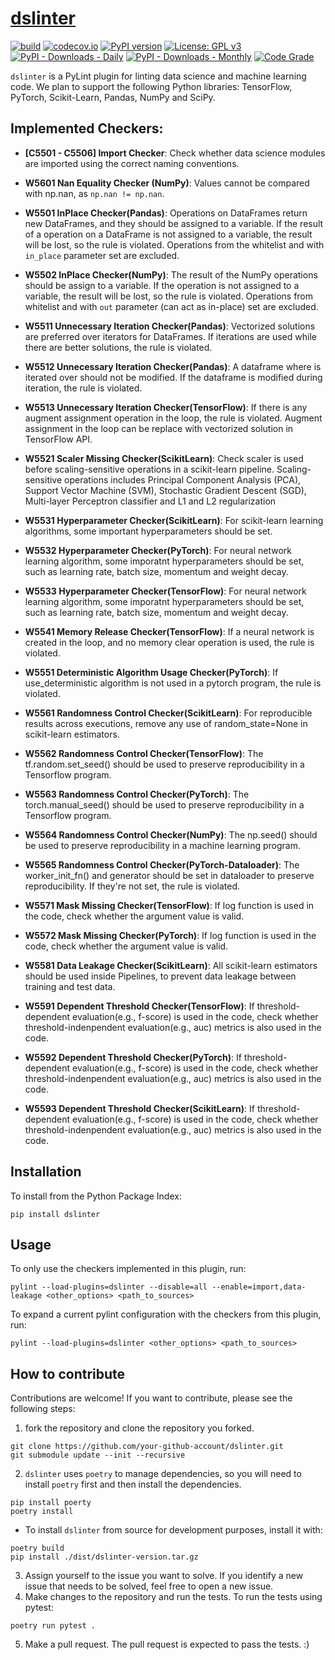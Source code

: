 # [dslinter](hynn01.github.io/dslinter/)
[![build](https://github.com/SERG-Delft/dslinter/actions/workflows/build.yml/badge.svg)](https://github.com/SERG-Delft/dslinter/actions/workflows/build.yml)
[![codecov.io](https://codecov.io/github/SERG-Delft/dslinter/coverage.svg?branch=main)](https://codecov.io/github/SERG-Delft/dslinter?branch=main)
[![PyPI version](https://badge.fury.io/py/dslinter.svg)](https://badge.fury.io/py/dslinter)
[![License: GPL v3](https://img.shields.io/badge/License-GPL%20v3-blue.svg)](https://www.gnu.org/licenses/gpl-3.0)
[![PyPI - Downloads - Daily](https://img.shields.io/pypi/dd/dslinter)](https://pypi.org/project/dslinter/)
[![PyPI - Downloads - Monthly](https://img.shields.io/pypi/dm/dslinter)](https://pypi.org/project/dslinter/) 
[![Code Grade](https://api.codiga.io/project/33224/status/svg)](https://api.codiga.io/project/33224/status/svg)


`dslinter` is a PyLint plugin for linting data science and machine learning code. We plan to support the following Python libraries: TensorFlow, PyTorch, Scikit-Learn, Pandas, NumPy and SciPy.

## Implemented Checkers:

- **[C5501 - C5506] Import Checker**: Check whether data science modules are imported using the correct naming conventions.

- **W5601 Nan Equality Checker (NumPy)**: Values cannot be compared with np.nan, as `np.nan != np.nan`.

- **W5501 InPlace Checker(Pandas)**: Operations on DataFrames return new DataFrames, and they should be assigned to a variable. If the result of a operation on a DataFrame is not assigned to a variable, the result will be lost, so the rule is violated. Operations from the whitelist and with `in_place` parameter set are excluded.

- **W5502 InPlace Checker(NumPy)**: The result of the NumPy operations should be assign to a variable. If the operation is not assigned to a variable, the result will be lost, so the rule is violated. Operations from whitelist and with `out` parameter (can act as in-place) set are excluded. 

- **W5511 Unnecessary Iteration Checker(Pandas)**: Vectorized solutions are preferred over iterators for DataFrames. If iterations are used while there are better solutions, the rule is violated.

- **W5512 Unnecessary Iteration Checker(Pandas)**: A dataframe where is iterated over should not be modified. If the dataframe is modified during iteration, the rule is violated.

- **W5513 Unnecessary Iteration Checker(TensorFlow)**: If there is any augment assignment operation in the loop, the rule is violated. Augment assignment in the loop can be replace with vectorized solution in TensorFlow API.

- **W5521 Scaler Missing Checker(ScikitLearn)**: Check scaler is used before scaling-sensitive operations in a scikit-learn pipeline. Scaling-sensitive operations includes Principal Component Analysis (PCA), Support Vector Machine (SVM), Stochastic Gradient Descent (SGD), Multi-layer Perceptron classifier and L1 and L2 regularization

- **W5531 Hyperparameter Checker(ScikitLearn)**: For scikit-learn learning algorithms, some important hyperparameters should be set.

- **W5532 Hyperparameter Checker(PyTorch)**: For neural network learning algorithm, some imporatnt hyperparameters should be set, such as learning rate, batch size, momentum and weight decay.

- **W5533 Hyperparameter Checker(TensorFlow)**: For neural network learning algorithm, some imporatnt hyperparameters should be set, such as learning rate, batch size, momentum and weight decay.

- **W5541 Memory Release Checker(TensorFlow)**: If a neural network is created in the loop, and no memory clear operation is used, the rule is violated.

- **W5551 Deterministic Algorithm Usage Checker(PyTorch)**: If use_deterministic algorithm is not used in a pytorch program, the rule is violated.

- **W5561 Randomness Control Checker(ScikitLearn)**: For reproducible results across executions, remove any use of random_state=None in scikit-learn estimators.

- **W5562 Randomness Control Checker(TensorFlow)**: The tf.random.set_seed() should be used to preserve reproducibility in a Tensorflow program.

- **W5563 Randomness Control Checker(PyTorch)**: The torch.manual_seed() should be used to preserve reproducibility in a Tensorflow program.

- **W5564 Randomness Control Checker(NumPy)**: The np.seed() should be used to preserve reproducibility in a machine learning program.

- **W5565 Randomness Control Checker(PyTorch-Dataloader)**: The worker_init_fn() and generator should be set in dataloader to preserve reproducibility. If they're not set, the rule is violated.

- **W5571 Mask Missing Checker(TensorFlow)**: If log function is used in the code, check whether the argument value is valid. 

- **W5572 Mask Missing Checker(PyTorch)**: If log function is used in the code, check whether the argument value is valid. 

- **W5581 Data Leakage Checker(ScikitLearn)**: All scikit-learn estimators should be used inside Pipelines, to prevent data leakage between training and test data.

- **W5591 Dependent Threshold Checker(TensorFlow)**: If threshold-dependent evaluation(e.g., f-score) is used in the code, check whether threshold-indenpendent evaluation(e.g., auc) metrics is also used in the code.

- **W5592 Dependent Threshold Checker(PyTorch)**: If threshold-dependent evaluation(e.g., f-score) is used in the code, check whether threshold-indenpendent evaluation(e.g., auc) metrics is also used in the code.

- **W5593 Dependent Threshold Checker(ScikitLearn)**: If threshold-dependent evaluation(e.g., f-score) is used in the code, check whether threshold-indenpendent evaluation(e.g., auc) metrics is also used in the code.



## Installation
To install from the Python Package Index:
```
pip install dslinter
```

## Usage
To only use the checkers implemented in this plugin, run:
```
pylint --load-plugins=dslinter --disable=all --enable=import,data-leakage <other_options> <path_to_sources>
```
To expand a current pylint configuration with the checkers from this plugin, run:
```
pylint --load-plugins=dslinter <other_options> <path_to_sources>
```

## How to contribute
Contributions are welcome! If you want to contribute, please see the following steps:
1. fork the repository and clone the repository you forked.
```
git clone https://github.com/your-github-account/dslinter.git
git submodule update --init --recursive
```
2. `dslinter` uses `poetry` to manage dependencies, so you will need to install `poetry` first and then install the dependencies. 
```
pip install poerty
poetry install
```
- To install `dslinter` from source for development purposes, install it with:
```
poetry build
pip install ./dist/dslinter-version.tar.gz
```
3. Assign yourself to the issue you want to solve. If you identify a new issue that needs to be solved, feel free to open a new issue.
4. Make changes to the repository and run the tests.
To run the tests using pytest:
```
poetry run pytest .
```
5. Make a pull request. The pull request is expected to pass the tests. :)

